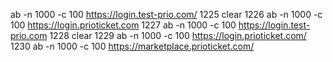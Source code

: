 <!-- Command to check the server performance and random hits -->

ab -n 1000 -c 100 https://login.test-prio.com/
 1225  clear
 1226  ab -n 1000 -c 100 https://login.prioticket.com
 1227  ab -n 1000 -c 100 https://login.test-prio.com
 1228  clear
 1229  ab -n 1000 -c 100 https://login.prioticket.com/
 1230  ab -n 1000 -c 100 https://marketplace.prioticket.com/